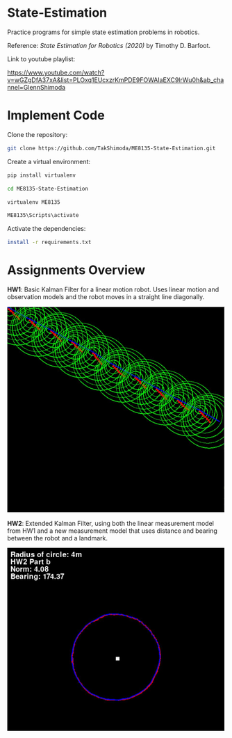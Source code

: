 # State-Estimation
Practice programs for simple state estimation problems in robotics.

Reference: *State Estimation for Robotics (2020)* by Timothy D. Barfoot.

Link to youtube playlist: 

https://www.youtube.com/watch?v=wGZgDfA37xA&list=PLOxq1EUcxzrKmPDE9FOWAIaEXC9lrWu0h&ab_channel=GlennShimoda

# Implement Code

Clone the repository:

```bash
git clone https://github.com/TakShimoda/ME8135-State-Estimation.git
```

Create a virtual environment:

```bash
pip install virtualenv
```

```bash
cd ME8135-State-Estimation
```

```bash
virtualenv ME8135
```

```bash
ME8135\Scripts\activate
```

Activate the dependencies:

```bash
install -r requirements.txt
```

# Assignments Overview

__HW1__: Basic Kalman Filter for a linear motion robot. Uses linear motion and observation models and the robot moves in a straight line diagonally.

<img src="Images/Kalman_Filter.JPG" width="500">

__HW2__: Extended Kalman Filter, using both the linear measurement model from HW1 and a new measurement model that uses distance and bearing between the robot and a landmark.

<img src="Images/EKF_b.JPG" width="500">
